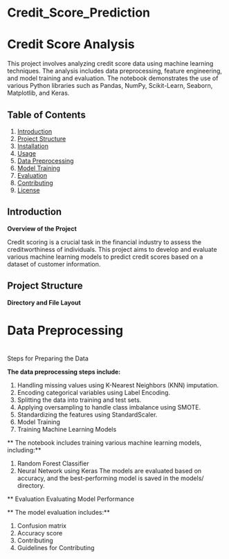 # Credit_Score_Prediction

# Credit Score Analysis

This project involves analyzing credit score data using machine learning techniques. The analysis includes data preprocessing, feature engineering, and model training and evaluation. The notebook demonstrates the use of various Python libraries such as Pandas, NumPy, Scikit-Learn, Seaborn, Matplotlib, and Keras.

## Table of Contents

1. [Introduction](#introduction)
2. [Project Structure](#project-structure)
3. [Installation](#installation)
4. [Usage](#usage)
5. [Data Preprocessing](#data-preprocessing)
6. [Model Training](#model-training)
7. [Evaluation](#evaluation)
8. [Contributing](#contributing)
9. [License](#license)

## Introduction

**Overview of the Project**

Credit scoring is a crucial task in the financial industry to assess the creditworthiness of individuals. This project aims to develop and evaluate various machine learning models to predict credit scores based on a dataset of customer information.

## Project Structure

**Directory and File Layout**

# Data Preprocessing
#
Steps for Preparing the Data

**The data preprocessing steps include:**

1. Handling missing values using K-Nearest Neighbors (KNN) imputation.
2. Encoding categorical variables using Label Encoding.
3. Splitting the data into training and test sets.
4. Applying oversampling to handle class imbalance using SMOTE.
5. Standardizing the features using StandardScaler.
6. Model Training
7. Training Machine Learning Models

** The notebook includes training various machine learning models, including:**

1. Random Forest Classifier
2. Neural Network using Keras
The models are evaluated based on accuracy, and the best-performing model is saved in the models/ directory.

** Evaluation
Evaluating Model Performance

** The model evaluation includes:**

1. Confusion matrix
2. Accuracy score
3. Contributing
4. Guidelines for Contributing



